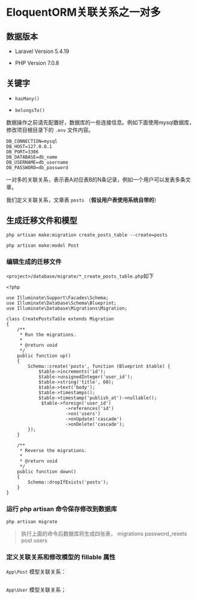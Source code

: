 # EloquentORM关联关系之一对多

## 数据版本

* Laravel Version 5.4.19

* PHP Version 7.0.8

## 关键字

* `hasMany()`

* `belongsTo()`

数据操作之前请先配置好，数据库的一些连接信息。例如下面使用mysql数据库，修改项目根目录下的 `.env` 文件内容。

```
DB_CONNECTION=mysql
DB_HOST=127.0.0.1
DB_PORT=3306
DB_DATABASE=db_name
DB_USERNAME=db_username
DB_PASSWORD=db_password
```

一对多的关联关系，表示表A对应表B的N条记录，例如一个用户可以发表多条文章。

我们定义关联关系，文章表 `posts` （**假设用户表使用系统自带的**）

## 生成迁移文件和模型

```shell
php artisan make:migration create_posts_table --create=posts

php artisan make:model Post
```

### 编辑生成的迁移文件

`<project>/database/migrate/*_create_posts_table.php`如下

```
<?php

use Illuminate\Support\Facades\Schema;
use Illuminate\Database\Schema\Blueprint;
use Illuminate\Database\Migrations\Migration;

class CreatePostsTable extends Migration
{
    /**
     * Run the migrations.
     *
     * @return void
     */
    public function up()
    {
        Schema::create('posts', function (Blueprint $table) {
            $table->increments('id');
            $table->unsignedInteger('user_id');
            $table->string('title', 60);
            $table->text('body');
            $table->timestamps();
            $table->timestamp('publish_at')->nullable();
             $table->foreign('user_id')
                      ->references('id')
                      ->on('users')
                      ->onUpdate('cascade')
                      ->onDelete('cascade');
        });
    }

    /**
     * Reverse the migrations.
     *
     * @return void
     */
    public function down()
    {
        Schema::dropIfExists('posts');
    }
}
```

### 运行 php artisan 命令保存修改到数据库

```shell
php artisan migrate
```

> 执行上面的命令后数据库将生成四张表，
> migrations
> password_resets
> post
> users

### 定义关联关系和修改模型的 fillable 属性

`App\Post` 模型关联关系：

```

```

`App\User` 模型关联关系；

```

```






